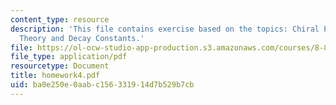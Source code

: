 ```yaml
---
content_type: resource
description: 'This file contains exercise based on the topics: Chiral Perturbation
  Theory and Decay Constants.'
file: https://ol-ocw-studio-app-production.s3.amazonaws.com/courses/8-851-strong-interactions-effective-field-theories-of-qcd-spring-2006/ba0e250e0aabc156331914d7b529b7cb_homework4.pdf
file_type: application/pdf
resourcetype: Document
title: homework4.pdf
uid: ba0e250e-0aab-c156-3319-14d7b529b7cb
---
```

